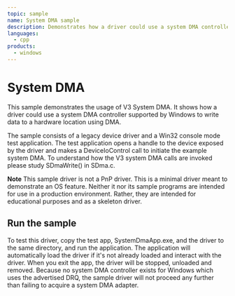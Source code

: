 ```yaml
---
topic: sample
name: System DMA sample
description: Demonstrates how a driver could use a system DMA controller to write data to a hardware location using V3 System DMA.
languages:
  - cpp
products:
  - windows
---
```


<!---
    name: System DMA sample
    platform: WDM
    language: cpp
    category: General
    description: Demonstrates how a driver could use a system DMA controller to write data to a hardware location using V3 System DMA.
    samplefwlink: http://go.microsoft.com/fwlink/p/?LinkId=617722
--->

# System DMA

This sample demonstrates the usage of V3 System DMA. It shows how a driver could use a system DMA controller supported by Windows to write data to a hardware location using DMA.

The sample consists of a legacy device driver and a Win32 console mode test application. The test application opens a handle to the device exposed by the driver and makes a DeviceIoControl call to initiate the example system DMA. To understand how the V3 system DMA calls are invoked please study SDmaWrite() in SDma.c.

**Note** This sample driver is not a PnP driver. This is a minimal driver meant to demonstrate an OS feature. Neither it nor its sample programs are intended for use in a production environment. Rather, they are intended for educational purposes and as a skeleton driver.

## Run the sample

To test this driver, copy the test app, SystemDmaApp.exe, and the driver to the same directory, and run the application. The application will automatically load the driver if it's not already loaded and interact with the driver. When you exit the app, the driver will be stopped, unloaded and removed. Because no system DMA controller exists for Windows which uses the advertised DRQ, the sample driver will not proceed any further than failing to acquire a system DMA adapter.
